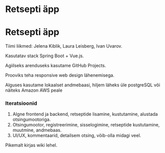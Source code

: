 # Retsepti äpp
<h1>Retsepti äpp</h1>

Tiimi liikmed: Jelena Kiblik, Laura Leisberg, Ivan Uvarov.

Kasutatav stack Spring Boot + Vue.js.

Agiilseks arenduseks kasutame GitHub Projects.

Prooviks teha responsive web design lähenemisega.

Alguses kasutame lokaalset andmebaasi, hiljem läheks üle postgreSQL või näiteks Amazon AWS peale

<h3>Iteratsioonid</h3>
<ol>
  <li>Algne frontend ja backend, retseptide lisamine, kustutamine, alustada otsingumootoriga.
  <li>Otsingumootor, registreerimine, sisselogimine, retseptide kustutamine, muutmine, andmebaas.</li>
  <li>UI/UX, kommentaarid, detailsem otsing, võib-olla midagi veel.</li>
</ol>

Pikemalt kirjas wiki lehel.
